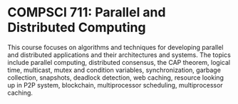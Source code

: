 # COMPSCI 711: Parallel and Distributed Computing

This course focuses on algorithms and techniques for developing parallel and distributed applications and their architectures and systems. The topics include parallel computing, distributed consensus, the CAP theorem, logical time, multicast, mutex and condition variables, synchronization, garbage collection, snapshots, deadlock detection, web caching, resource looking up in P2P system, blockchain, multiprocessor scheduling, multiprocessor caching.
